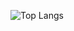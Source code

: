 ![Top Langs](https://github-readme-stats.vercel.app/api/top-langs/?username=dkreise&layout=compact&hide=TeX,Roff)
